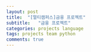 ```yaml
---
layout: post
title:  "[멀티캠퍼스]금융 프로젝트"
subtitle:   "금융 프로젝트"
categories: projects language
tags: projects team python
comments: true
---
```


